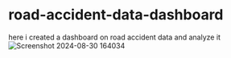 # road-accident-data-dashboard
here i created a dashboard on road accident data and analyze it   
![Screenshot 2024-08-30 164034](https://github.com/user-attachments/assets/2a567019-0fdc-4df3-b8e4-cbf9ef938ac4)
